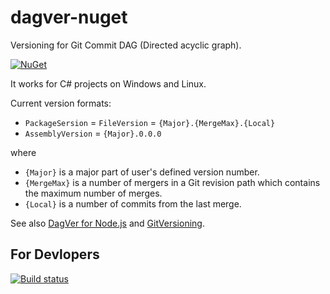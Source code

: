 # dagver-nuget

Versioning for Git Commit DAG (Directed acyclic graph).

[![NuGet](https://img.shields.io/nuget/v/Nuget.Core.svg)](https://www.nuget.org/packages/DagVer)

It works for C# projects on Windows and Linux.

Current version formats:

- `PackageSersion` = `FileVersion` = `{Major}.{MergeMax}.{Local}`
- `AssemblyVersion` = `{Major}.0.0.0`

where

- `{Major}` is a major part of user's defined version number.
- `{MergeMax}` is a number of mergers in a Git revision path which contains the maximum number of merges.
- `{Local}` is a number of commits from the last merge.

See also [DagVer for Node.js](https://github.com/sergey-shandar/dagver) and [GitVersioning](https://github.com/AArnott/Nerdbank.GitVersioning).

## For Devlopers

[![Build status](https://ci.appveyor.com/api/projects/status/q4b0u1lsdj7xt1wt?svg=true)](https://ci.appveyor.com/project/sergey-shandar/dagver-nuget)
